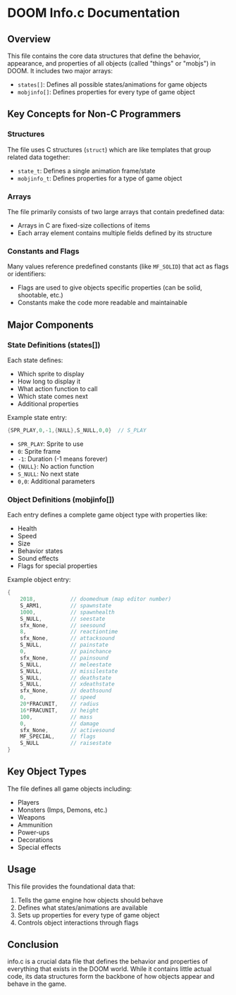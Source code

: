 # DOOM Info.c Documentation

## Overview
This file contains the core data structures that define the behavior, appearance, and properties of all objects (called "things" or "mobjs") in DOOM. It includes two major arrays:
- `states[]`: Defines all possible states/animations for game objects
- `mobjinfo[]`: Defines properties for every type of game object

## Key Concepts for Non-C Programmers

### Structures
The file uses C structures (`struct`) which are like templates that group related data together:
- `state_t`: Defines a single animation frame/state
- `mobjinfo_t`: Defines properties for a type of game object

### Arrays
The file primarily consists of two large arrays that contain predefined data:
- Arrays in C are fixed-size collections of items
- Each array element contains multiple fields defined by its structure

### Constants and Flags
Many values reference predefined constants (like `MF_SOLID`) that act as flags or identifiers:
- Flags are used to give objects specific properties (can be solid, shootable, etc.)
- Constants make the code more readable and maintainable

## Major Components

### State Definitions (states[])
Each state defines:
- Which sprite to display
- How long to display it
- What action function to call
- Which state comes next
- Additional properties

Example state entry:
```c
{SPR_PLAY,0,-1,{NULL},S_NULL,0,0}  // S_PLAY
```
- `SPR_PLAY`: Sprite to use
- `0`: Sprite frame
- `-1`: Duration (-1 means forever)
- `{NULL}`: No action function
- `S_NULL`: No next state
- `0,0`: Additional parameters

### Object Definitions (mobjinfo[])
Each entry defines a complete game object type with properties like:
- Health
- Speed
- Size
- Behavior states
- Sound effects
- Flags for special properties

Example object entry:
```c
{
    2018,           // doomednum (map editor number)
    S_ARM1,         // spawnstate
    1000,           // spawnhealth
    S_NULL,         // seestate
    sfx_None,       // seesound
    8,              // reactiontime
    sfx_None,       // attacksound
    S_NULL,         // painstate
    0,              // painchance
    sfx_None,       // painsound
    S_NULL,         // meleestate
    S_NULL,         // missilestate
    S_NULL,         // deathstate
    S_NULL,         // xdeathstate
    sfx_None,       // deathsound
    0,              // speed
    20*FRACUNIT,    // radius
    16*FRACUNIT,    // height
    100,            // mass
    0,              // damage
    sfx_None,       // activesound
    MF_SPECIAL,     // flags
    S_NULL          // raisestate
}
```

## Key Object Types
The file defines all game objects including:
- Players
- Monsters (Imps, Demons, etc.)
- Weapons
- Ammunition
- Power-ups
- Decorations
- Special effects

## Usage
This file provides the foundational data that:
1. Tells the game engine how objects should behave
2. Defines what states/animations are available
3. Sets up properties for every type of game object
4. Controls object interactions through flags

## Conclusion
info.c is a crucial data file that defines the behavior and properties of everything that exists in the DOOM world. While it contains little actual code, its data structures form the backbone of how objects appear and behave in the game.
